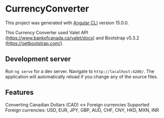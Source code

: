 # CurrencyConverter

This project was generated with [Angular CLI](https://github.com/angular/angular-cli) version 15.0.0.

This Currency Converter used Valet API (https://www.bankofcanada.ca/valet/docs) and Bootstrap v5.3.2 (https://getbootstrap.com/).



## Development server

Run `ng serve` for a dev server. Navigate to `http://localhost:4200/`. The application will automatically reload if you change any of the source files.

## Features

Converting Canadian Dollars (CAD) <-> Foreign currencies 
Supported Foreign currencies: USD, EUR, JPY, GBP, AUD, CHF, CNY, HKD, MXN, INR

